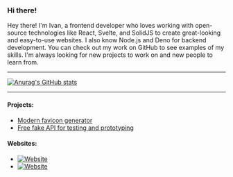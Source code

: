 ### Hi there!

Hey there! I'm Ivan, a frontend developer who loves working with open-source technologies like React, Svelte, and SolidJS to create great-looking and easy-to-use websites. I also know Node.js and Deno for backend development. You can check out my work on GitHub to see examples of my skills. I'm always looking for new projects to work on and new people to learn from.

---

[![Anurag's GitHub stats](https://github-readme-stats.vercel.app/api?username=iamkhan21&hide=stars,issues&show_icons=true&theme=nord)](https://github.com/anuraghazra/github-readme-stats)

---

#### Projects:
- [Modern favicon generator](https://mfg.8byte.agency/)
- [Free fake API for testing and prototyping](https://softquery.link/)


#### Websites:
- [![Website](https://img.shields.io/website?label=8byte.agency&style=social&url=https%3A%2F%2F8byte.agency)](https://8byte.agency)
- [![Website](https://img.shields.io/website?label=iamkhan.tech&style=social&url=https%3A%2F%2Fiamkhan.tech)](https://iamkhan.tech)
